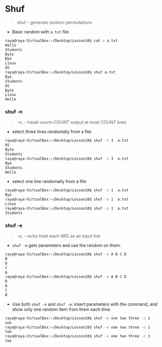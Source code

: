 # Shuf

> shuf - generate random permutations

- Basic random with `a.txt` file:

```bash
raya@raya-VirtualBox:~/Desktop/Lesson10$ cat > a.txt
Hello
Students
Byte
Bye
Linux
OS
raya@raya-VirtualBox:~/Desktop/Lesson10$ shuf a.txt
Bye
Students
OS
Byte
Linux
Hello
```

### shuf -n

> -n, --head-count=COUNT
> output at most COUNT lines

- select three lines randomally from a file:

```bash
raya@raya-VirtualBox:~/Desktop/Lesson10$ shuf -n 3  a.txt
OS
Byte
Students
raya@raya-VirtualBox:~/Desktop/Lesson10$ shuf -n 3  a.txt
Bye
Students
Hello
```

- select one line randomally from a file:

```bash
raya@raya-VirtualBox:~/Desktop/Lesson10$ shuf -n 1  a.txt
Bye
raya@raya-VirtualBox:~/Desktop/Lesson10$ shuf -n 1  a.txt
Linux
raya@raya-VirtualBox:~/Desktop/Lesson10$ shuf -n 1  a.txt
Students

```

### shuf -e

> -e, --echo
> treat each ARG as an input line

- `shuf -e` gets parameters and use the random on them.

```bash
raya@raya-VirtualBox:~/Desktop/Lesson10$ shuf -e A B C D
B
D
C
A
raya@raya-VirtualBox:~/Desktop/Lesson10$ shuf -e A B C D
D
A
C
B
```

- Use both `shuf -n` and `shuf -e`: insert parameters with the command, and show only one random item from them each time.

```bash
raya@raya-VirtualBox:~/Desktop/Lesson10$ shuf -e one two three -n 1
one
raya@raya-VirtualBox:~/Desktop/Lesson10$ shuf -e one two three -n 1
two
raya@raya-VirtualBox:~/Desktop/Lesson10$ shuf -e one two three -n 1
two
```
